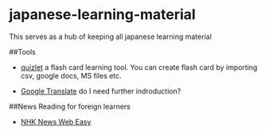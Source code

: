 # japanese-learning-material

This serves as a hub of keeping all japanese learning material


##Tools 
- [quizlet](https://quizlet.com)
a flash card learning tool. You can create flash card by importing csv, google docs, MS files etc. 

- [Google Translate](translate.google.com) 
do I need further indroduction? 


##News Reading for foreign learners
- [NHK News Web Easy](https://www3.nhk.or.jp/news/easy/)

